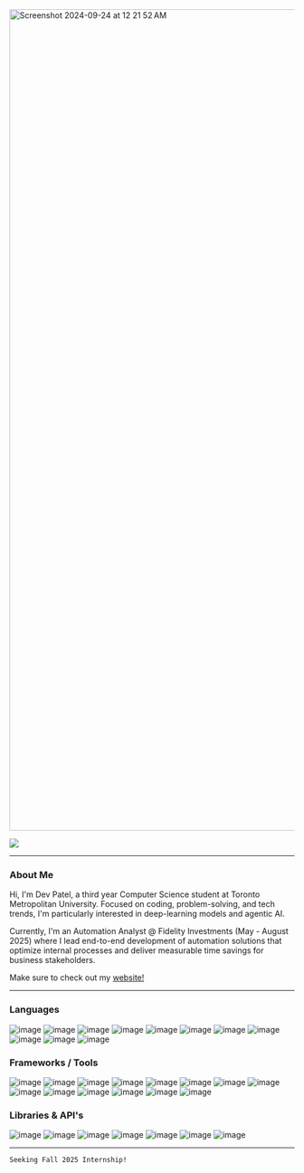 <img width="1452" alt="Screenshot 2024-09-24 at 12 21 52 AM" src="https://github.com/user-attachments/assets/70cc5234-9f11-4665-a73d-b1440806736e">

![](https://komarev.com/ghpvc/?username=devp19&abbreviated=true&style=for-the-badge&color=20232a)

____
### About Me
Hi, I'm Dev Patel, a third year Computer Science student at Toronto Metropolitan University. Focused on coding, problem-solving, and tech trends, I'm particularly interested in deep-learning models and agentic AI. 

Currently, I'm an Automation Analyst @ Fidelity Investments (May - August 2025) where I lead end-to-end development of automation solutions that optimize internal processes and deliver measurable time savings for business stakeholders.

Make sure to check out my [website!](https://devp.ca)
___

### Languages

![image](https://img.shields.io/badge/Python-20232a?style=for-the-badge&logo=python&logoColor=white)
![image](https://img.shields.io/badge/Java-20232a?style=for-the-badge&logo=openjdk&logoColor=white)
![image](https://img.shields.io/badge/C%2B%2B-20232a?style=for-the-badge&logo=c%2B%2B&logoColor=white)
![image](https://img.shields.io/badge/C-20232a?style=for-the-badge&logo=c&logoColor=white)
![image](https://img.shields.io/badge/Rust-20232a?style=for-the-badge&logo=rust&logoColor=white)
![image](https://img.shields.io/badge/Elixir-20232a?style=for-the-badge&logo=elixir&logoColor=white)
![image](https://img.shields.io/badge/Haskell-20232a?style=for-the-badge&logo=haskell&logoColor=white)
![image](https://img.shields.io/badge/JavaScript-20232a?style=for-the-badge&logo=javascript&logoColor=white)
![image](https://img.shields.io/badge/HTML-20232a?style=for-the-badge&logo=html5&logoColor=white)
![image](https://img.shields.io/badge/r-20232a?style=for-the-badge&logo=r&logoColor=white)
![image](https://img.shields.io/badge/Bash-20232a?style=for-the-badge&logo=gnu-bash&logoColor=white
)

### Frameworks / Tools
![image](https://img.shields.io/badge/Node%20js-20232a?style=for-the-badge&logo=nodedotjs&logoColor=white)
![image](https://img.shields.io/badge/Express%20js-20232a?style=for-the-badge&logo=express&logoColor=white)
![image](https://img.shields.io/badge/React-20232a.svg?&style=for-the-badge&logo=React&logoColor=white)
![image](https://img.shields.io/badge/Amazon_Web_Services-20232a?style=for-the-badge&logo=Amazon%20DynamoDB&logoColor=white)
![image](https://img.shields.io/badge/git-20232a.svg?&style=for-the-badge&logo=git&logoColor=white)
![image](https://img.shields.io/badge/mysql-20232a?style=for-the-badge&logo=mysql&logoColor=white)
![image](https://img.shields.io/badge/Flask-20232a?style=for-the-badge&logo=flask&logoColor=white)
![image](https://img.shields.io/badge/firebase-20232a?style=for-the-badge&logo=firebase&logoColor=white)
![image](https://img.shields.io/badge/Linux-20232a.svg?&style=for-the-badge&logo=linux&logoColor=white)
![image](https://img.shields.io/badge/Jupyter-20232a.svg?&style=for-the-badge&logo=Jupyter&logoColor=white)
![image](https://img.shields.io/badge/Vercel-20232a?style=for-the-badge&logo=vercel&logoColor=white)
![image](https://img.shields.io/badge/netlify-20232a.svg?&style=for-the-badge&logo=netlify&logoColor=white)
![image](https://img.shields.io/badge/cloudflare-20232a.svg?&style=for-the-badge&logo=cloudflare&logoColor=white)
![image](https://img.shields.io/badge/redis-20232a?style=for-the-badge&logo=redis&logoColor=white)

### Libraries & API's

![image](https://img.shields.io/badge/PyTorch-20232a?style=for-the-badge&logo=pytorch&logoColor=white)
![image](https://img.shields.io/badge/TensorFlow-20232a?style=for-the-badge&logo=tensorflow&logoColor=white)
![image](https://img.shields.io/badge/Numpy-20232a?style=for-the-badge&logo=numpy&logoColor=white)
![image](https://img.shields.io/badge/Pandas-20232a?style=for-the-badge&logo=pandas&logoColor=white)
![image](https://img.shields.io/badge/scikit_learn-20232a?style=for-the-badge&logo=scikit-learn&logoColor=white)
![image](https://img.shields.io/badge/Google%20Cloud-20232a?style=for-the-badge&logo=google-cloud&logoColor=white)
![image](https://img.shields.io/badge/Open%20AI-20232a?style=for-the-badge&logo=openai&logoColor=white)

___

```
Seeking Fall 2025 Internship!
```
